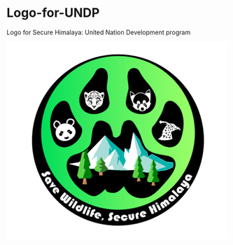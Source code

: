 # Logo-for-UNDP
Logo for Secure Himalaya: United Nation Development program

![Image not loaading](logo/secure-himalaya-logo.png)
